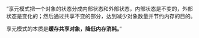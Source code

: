 “享元模式把一个对象的状态分成内部状态和外部状态，内部状态是不变的，外部状态是变化的；然后通过共享不变的部分，达到减少对象数量并节约内存的目的。

享元模式的本质是**缓存共享对象，降低内存消耗。**”

